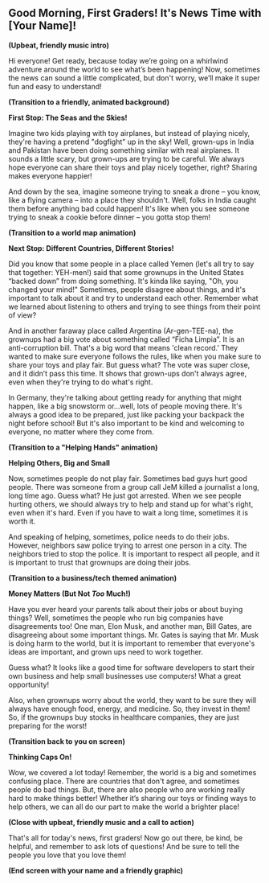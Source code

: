 ## Good Morning, First Graders! It's News Time with [Your Name]!

**(Upbeat, friendly music intro)**

Hi everyone! Get ready, because today we’re going on a whirlwind adventure around the world to see what’s been happening! Now, sometimes the news can sound a little complicated, but don't worry, we’ll make it super fun and easy to understand!

**(Transition to a friendly, animated background)**

**First Stop: The Seas and the Skies!**

Imagine two kids playing with toy airplanes, but instead of playing nicely, they're having a pretend "dogfight" up in the sky! Well, grown-ups in India and Pakistan have been doing something similar with real airplanes. It sounds a little scary, but grown-ups are trying to be careful. We always hope everyone can share their toys and play nicely together, right? Sharing makes everyone happier!

And down by the sea, imagine someone trying to sneak a drone – you know, like a flying camera – into a place they shouldn't. Well, folks in India caught them before anything bad could happen! It's like when you see someone trying to sneak a cookie before dinner – you gotta stop them!

**(Transition to a world map animation)**

**Next Stop: Different Countries, Different Stories!**

Did you know that some people in a place called Yemen (let's all try to say that together: YEH-men!) said that some grownups in the United States “backed down” from doing something. It's kinda like saying, "Oh, you changed your mind!" Sometimes, people disagree about things, and it's important to talk about it and try to understand each other. Remember what we learned about listening to others and trying to see things from their point of view?

And in another faraway place called Argentina (Ar-gen-TEE-na), the grownups had a big vote about something called “Ficha Limpia”. It is an anti-corruption bill. That's a big word that means 'clean record.' They wanted to make sure everyone follows the rules, like when you make sure to share your toys and play fair. But guess what? The vote was super close, and it didn’t pass this time. It shows that grown-ups don't always agree, even when they're trying to do what's right.

In Germany, they're talking about getting ready for anything that might happen, like a big snowstorm or...well, lots of people moving there. It's always a good idea to be prepared, just like packing your backpack the night before school! But it's also important to be kind and welcoming to everyone, no matter where they come from.

**(Transition to a "Helping Hands" animation)**

**Helping Others, Big and Small**

Now, sometimes people do not play fair. Sometimes bad guys hurt good people. There was someone from a group call JeM killed a journalist a long, long time ago. Guess what? He just got arrested. When we see people hurting others, we should always try to help and stand up for what's right, even when it's hard. Even if you have to wait a long time, sometimes it is worth it.

And speaking of helping, sometimes, police needs to do their jobs. However, neighbors saw police trying to arrest one person in a city. The neighbors tried to stop the police. It is important to respect all people, and it is important to trust that grownups are doing their jobs.

**(Transition to a business/tech themed animation)**

**Money Matters (But Not *Too* Much!)**

Have you ever heard your parents talk about their jobs or about buying things? Well, sometimes the people who run big companies have disagreements too! One man, Elon Musk, and another man, Bill Gates, are disagreeing about some important things. Mr. Gates is saying that Mr. Musk is doing harm to the world, but it is important to remember that everyone's ideas are important, and grown ups need to work together.

Guess what? It looks like a good time for software developers to start their own business and help small businesses use computers! What a great opportunity!

Also, when grownups worry about the world, they want to be sure they will always have enough food, energy, and medicine. So, they invest in them! So, if the grownups buy stocks in healthcare companies, they are just preparing for the worst!

**(Transition back to you on screen)**

**Thinking Caps On!**

Wow, we covered a lot today! Remember, the world is a big and sometimes confusing place. There are countries that don't agree, and sometimes people do bad things. But, there are also people who are working really hard to make things better! Whether it’s sharing our toys or finding ways to help others, we can all do our part to make the world a brighter place!

**(Close with upbeat, friendly music and a call to action)**

That's all for today's news, first graders! Now go out there, be kind, be helpful, and remember to ask lots of questions! And be sure to tell the people you love that you love them!

**(End screen with your name and a friendly graphic)**
